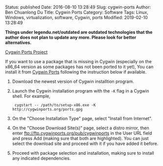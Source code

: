 Status: published
Date: 2016-08-10 13:28:49
Slug: cygwin-ports
Author: Ben Chuanlong Du
Title: Cygwin Ports
Category: Software
Tags: Linux, Windows, virtualization, software, Cygwin, ports
Modified: 2019-02-10 13:28:49

**Things under legendu.net/outdated are outdated technologies that the author does not plan to update any more. Please look for better alternatives.**

[Cygwin Ports Project](http://cygwinports.org/)


If you want to use a package that is missing in Cygwin 
(especially on the x86_64 version as some packages has not been ported to it yet),
You can install it from 
[Cygwin Ports](https://sourceware.org/cygwinports/)
following the instruction below if available.

1. Download the newest version of Cygwin installtion program.

2. Launch the Cygwin installation program with the `-K` flag in a Cygwin shell.
    For example,

        cygstart -- /path/to/setup-x86.exe -K http://cygwinports.org/ports.gpg

3. On the "Choose Installation Type" page, 
    select "Install from Internet".

4. On the "Choose Download Site(s)" page, 
    select a distro mirror, 
    then enter <ftp://ftp.cygwinports.org/pub/cygwinports> 
    in the User URL field and press Add (making sure that both are highlighted).
    You can just select the download site and proceed with it if you have added it before.

5. Proceed with package selection and installation, 
    making sure to install any indicated dependencies.